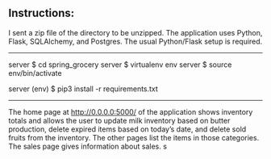 ## Instructions: 

I sent a zip file of the directory to be unzipped. The application uses Python, Flask, SQLAlchemy, and Postgres. The usual Python/Flask setup is required.

--------------------------------------------------------------------------------------------------------

server $ cd spring_grocery
server $ virtualenv env
server $ source env/bin/activate

server (env) $ pip3 install -r requirements.txt

_________________________________________________________________________________________________________

The home page at http://0.0.0.0:5000/ of the application shows inventory totals and allows the user to update milk inventory based on butter production, delete expired items based on today’s date, and delete sold fruits from the inventory. The other pages list the items in those categories. The sales page gives information about sales. s
